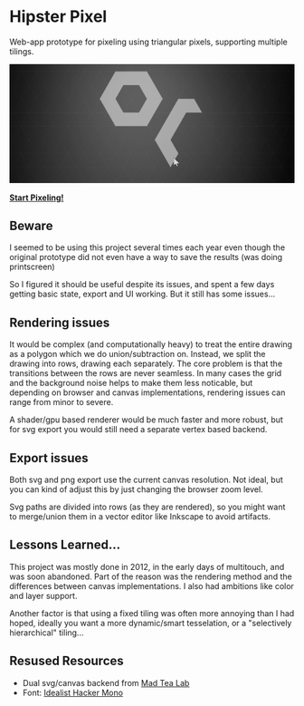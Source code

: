 # Hipster Pixel

Web-app prototype for pixeling using triangular pixels, supporting multiple tilings.

![screencap gif - pixeling with triangles](hipster-pixel.gif)

[**Start Pixeling!**](https://teadrinker.github.io/hipster-pixel)

## Beware

I seemed to be using this project several times each year even though the 
original prototype did not even have a way to save the results (was doing printscreen)

So I figured it should be useful despite its issues, and spent a few days getting
basic state, export and UI working. But it still has some issues...

## Rendering issues

It would be complex (and computationally heavy) to treat the entire drawing as a polygon which we do union/subtraction on.
Instead, we split the drawing into rows, drawing each separately. The core problem is that the transitions between the rows are never seamless.
In many cases the grid and the background noise helps to make them less noticable, but depending on browser and canvas implementations, rendering issues can range from minor to severe.

A shader/gpu based renderer would be much faster and more robust, but for svg export you would still need a separate vertex based backend.

## Export issues

Both svg and png export use the current canvas resolution.
Not ideal, but you can kind of adjust this by just changing the browser zoom level.

Svg paths are divided into rows (as they are rendered), so
you might want to merge/union them in a vector editor like Inkscape to avoid artifacts.

## Lessons Learned...

This project was mostly done in 2012, in the early days of multitouch, and was soon abandoned. 
Part of the reason was the rendering method and the differences between canvas implementations.
I also had ambitions like color and layer support.

Another factor is that using a fixed tiling was often more annoying than I had
hoped, ideally you want a more dynamic/smart tesselation, or a "selectively hierarchical"
tiling... 

## Resused Resources

 * Dual svg/canvas backend from [Mad Tea Lab](https://madtealab.com)
 * Font: [Idealist Hacker Mono](https://github.com/teadrinker/idealist-hacker-mono-font)

